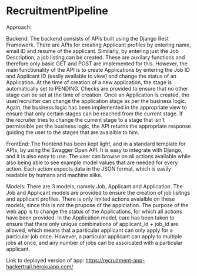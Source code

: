 # RecruitmentPipeline

Approach:

Backend: The backend consists of APIs built using the Django Rest Framework. There are APIs for creating Applicant profiles by entering name, email ID and
resume of the applicant. Similarly, by entering just the Job Description, a job listing can be created. These are auxilary functions and therefore only basic
GET and POST are implemented for this. However, the main functionality of the API is to create Applications by entering the Job ID and Applicant ID 
(easily available to view) and change the status of an Application. At the time of creation of a new application, the stage is automatically set to PENDING. 
Checks are provided to ensure that no other stage can be set at the time of creation. Once an Application is created, the user/recruitter can change the 
application stage as per the business logic. Again, the business logic has been implemented in the appropriate view to ensure that only certain stages can 
be reached from the current stage. If the recruiter tries to change the current stage to a stage that isn't permissible per the business logic, the API 
returns the appropriate response guiding the user to the stages that are avaialble to him.

FrontEnd: The frontend has been kept light, and in a standard template for APIs, by using the Swagger Open API. It is easy to integrate with Django, and it
is also easy to use. The user can browse on all actions available while also being able to see example model values that are needed for every action. Each 
action expects data in the JSON format, which is easily readable by humans and machine alike.

Models: There are 3 models, namely Job, Applicant and Application. The Job and Applicant models are provided to ensure the creation of job lisitngs and 
applicant profiles. There is only limited actions avaialble on these models, since this is not the prupose of the applciation. The purpose of the web app
is to change the status of the Applications, for which all actions have been provided. In the Application model, care has been taken to ensure that there
only unique combinations of applicant_id + job_id are allowed, which means that a particular applicant can only apply for a particular job once. However,
a particular applicant can apply to multiple jobs at once, and any number of jobs can be assoicated with a particular applicant.


Link to deployed version of app: https://recruitment-app-hackertrail.herokuapp.com/
